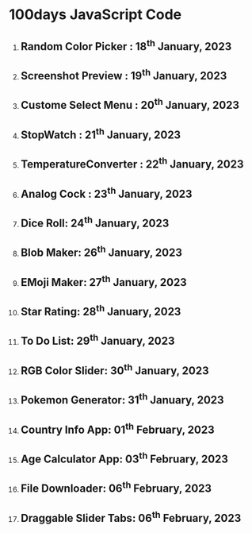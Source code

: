# 100days JavaScript Code
<ol>
 <li><h2> Random Color Picker : 18<sup>th</sup> January, 2023</h2></li>
 <li><h2> Screenshot Preview :  19<sup>th</sup> January, 2023</h2></li>
 <li><h2> Custome Select Menu :  20<sup>th</sup> January, 2023</h2></li>
 <li><h2> StopWatch :  21<sup>th</sup> January, 2023</h2></li>
 <li><h2> TemperatureConverter :  22<sup>th</sup> January, 2023</h2></li>
 <li><h2> Analog Cock :  23<sup>th</sup> January, 2023</h2></li>
 <li><h2> Dice Roll:  24<sup>th</sup> January, 2023</h2></li>
 <li><h2> Blob Maker:  26<sup>th</sup> January, 2023</h2></li>
 <li><h2> EMoji Maker:  27<sup>th</sup> January, 2023</h2></li>
 <li><h2> Star Rating:  28<sup>th</sup> January, 2023</h2></li>
 <li><h2> To Do List:  29<sup>th</sup> January, 2023</h2></li>
 <li><h2> RGB Color Slider:  30<sup>th</sup> January, 2023</h2></li>
 <li><h2> Pokemon Generator:  31<sup>th</sup> January, 2023</h2></li>
 <li><h2> Country Info App:  01<sup>th</sup> February, 2023</h2></li>
 <li><h2> Age Calculator App:  03<sup>th</sup> February, 2023</h2></li>
 <li><h2> File Downloader:  06<sup>th</sup> February, 2023</h2></li>
 <li><h2> Draggable Slider Tabs:  06<sup>th</sup> February, 2023</h2></li>
</ol>

